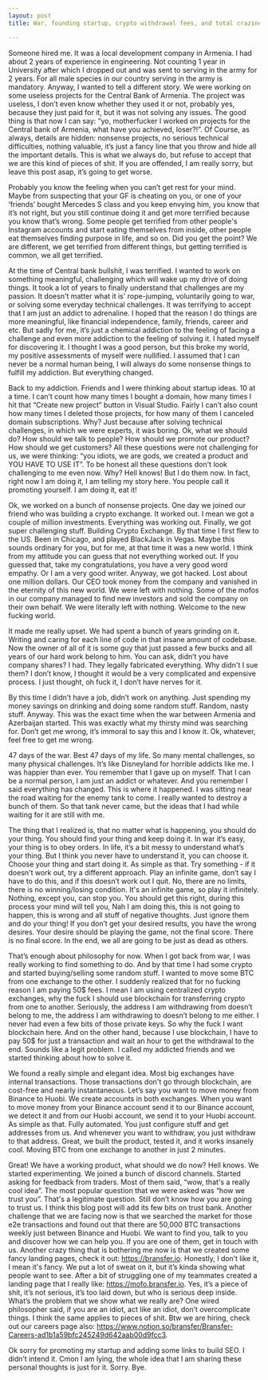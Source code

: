```yaml
---
layout: post
title: War, founding startup, crypto withdrawal fees, and total craziness around

---
```


Someone hired me. It was a local development company in Armenia. I had about 2 years of experience in engineering. Not counting 1 year in University after which I dropped out and was sent to serving in the army for 2 years. For all male species in our country serving in the army is mandatory. Anyway, I wanted to tell a different story. We were working on some useless projects for the Central Bank of Armenia. The project was useless, I don’t even know whether they used it or not, probably yes, because they just paid for it, but it was not solving any issues. The good thing is that now I can say: “yo, motherfucker I worked on projects for the Central bank of Armenia, what have you achieved, loser?!”. Of Course, as always, details are hidden: nonsense projects, no serious technical difficulties, nothing valuable, it’s just a fancy line that you throw and hide all the important details. This is what we always do, but refuse to accept that we are this kind of pieces of shit. If you are offended, I am really sorry, but leave this post asap, it’s going to get worse.

Probably you know the feeling when you can’t get rest for your mind. Maybe from suspecting that your GF is cheating on you, or one of your ‘friends’ bought Mercedes S class and you keep envying him, you know that it’s not right, but you still continue doing it and get more terrified because you know that’s wrong. Some people get terrified from other people's Instagram accounts and start eating themselves from inside, other people eat themselves finding purpose in life, and so on. Did you get the point? We are different, we get terrified from different things, but getting terrified is common, we all get terrified.

<!--more-->

At the time of Central bank bullshit, I was terrified. I wanted to work on something meaningful, challenging which will wake up my drive of doing things. It took a lot of years to finally understand that challenges are my passion. It doesn't matter what it is' rope-jumping, voluntarily going to war, or solving some everyday technical challenges. It was terrifying to accept that I am just an addict to adrenaline. I hoped that the reason I do things are more meaningful, like financial independence, family, friends, career and etc. But sadly for me, it’s just a chemical addiction to the feeling of facing a challenge and even more addiction to the feeling of solving it. I hated myself for discovering it. I thought I was a good person, but this broke my world, my positive assessments of myself were nullified. I assumed that I can never be a normal human being, I will always do some nonsense things to fulfill my addiction. But everything changed.

Back to my addiction. Friends and I were thinking about startup ideas. 10 at a time. I can’t count how many times I bought a domain, how many times I hit that “Create new project” button in Visual Studio. Fairly I can’t also count how many times I deleted those projects, for how many of them I canceled domain subscriptions. Why? Just because after solving technical challenges, in which we were experts, it was boring. Ok, what we should do? How should we talk to people? How should we promote our product? How should we get customers? All these questions were not challenging for us, we were thinking: “you idiots, we are gods, we created a product and YOU HAVE TO USE IT”. To be honest all these questions don't look challenging to me even now. Why? Hell knows! But I do them now. In fact, right now I am doing it, I am telling my story here. You people call it promoting yourself. I am doing it, eat it!

Ok, we worked on a bunch of nonsense projects. One day we joined our friend who was building a crypto exchange. It worked out. I mean we got a couple of million investments. Everything was working out. Finally, we got super challenging stuff. Building Crypto Exchange. By that time I first flew to the US. Been in Chicago, and played BlackJack in Vegas. Maybe this sounds ordinary for you, but for me, at that time it was a new world. I think from my attitude you can guess that not everything worked out. If you guessed that, take my congratulations, you have a very good word empathy. Or I am a very good writer. Anyway, we got hacked. Lost about one million dollars. Our CEO took money from the company and vanished in the eternity of this new world. We were left with nothing. Some of the mofos in our company managed to find new investors and sold the company on their own behalf. We were literally left with nothing. Welcome to the new fucking world.

It made me really upset. We had spent a bunch of years grinding on it. Writing and caring for each line of code in that insane amount of codebase. Now the owner of all of it is some guy that just passed a few bucks and all years of our hard work belong to him. You can ask, didn’t you have company shares? I had. They legally fabricated everything. Why didn't I sue them? I don’t know, I thought it would be a very complicated and expensive process. I just thought, oh fuck it, I don’t have nerves for it.

By this time I didn’t have a job, didn’t work on anything. Just spending my money savings on drinking and doing some random stuff. Random, nasty stuff. Anyway. This was the exact time when the war between Armenia and Azerbaijan started. This was exactly what my thirsty mind was searching for. Don’t get me wrong, it’s immoral to say this and I know it. Ok, whatever, feel free to get me wrong.

47 days of the war. Best 47 days of my life. So many mental challenges, so many physical challenges. It’s like Disneyland for horrible addicts like me. I was happier than ever. You remember that I gave up on myself. That I can be a normal person, I am just an addict or whatever. And you remember I said everything has changed. This is where it happened. I was sitting near the road waiting for the enemy tank to come. I really wanted to destroy a bunch of them. So that tank never came, but the ideas that I had while waiting for it are still with me.

The thing that I realized is, that no matter what is happening, you should do your thing. You should find your thing and keep doing it. In war it’s easy, your thing is to obey orders. In life, it’s a bit messy to understand what’s your thing. But I think you never have to understand it, you can choose it. Choose your thing and start doing it. As simple as that. Try something - if it doesn't work out, try a different approach. Play an infinite game, don’t say I have to do this, and if this doesn’t work out I quit. No, there are no limits, there is no winning/losing condition. It's an infinite game, so play it infinitely. Nothing, except you, can stop you. You should get this right, during this process your mind will tell you, Nah I am doing this, this is not going to happen, this is wrong and all stuff of negative thoughts. Just ignore them and do your thing! If you don’t get your desired results, you have the wrong desires. Your desire should be playing the game, not the final score. There is no final score. In the end, we all are going to be just as dead as others.

That’s enough about philosophy for now. When I got back from war, I was really working to find something to do. And by that time I had some crypto and started buying/selling some random stuff. I wanted to move some BTC from one exchange to the other. I suddenly realized that for no fucking reason I am paying 50$ fees. I mean I am using centralized crypto exchanges, why the fuck I should use blockchain for transferring crypto from one to another. Seriously, the address I am withdrawing from doesn’t belong to me, the address I am withdrawing to doesn’t belong to me either. I never had even a few bits of those private keys. So why the fuck I want blockchain here. And on the other hand, because I use blockchain, I have to pay 50$ for just a transaction and wait an hour to get the withdrawal to the end. Sounds like a legit problem. I called my addicted friends and we started thinking about how to solve it.

We found a really simple and elegant idea. Most big exchanges have internal transactions. Those transactions don't go through blockchain, are cost-free and nearly instantaneous. Let’s say you want to move money from Binance to Huobi. We create accounts in both exchanges. When you want to move money from your Binance account send it to our Binance account, we detect it and from our Huobi account, we send it to your Huobi account. As simple as that. Fully automated. You just configure stuff and get addresses from us. And whenever you want to withdraw, you just withdraw to that address. Great, we built the product, tested it, and it works insanely cool. Moving BTC from one exchange to another in just 2 minutes. 

Great! We have a working product, what should we do now? Hell knows. We started experimenting. We joined a bunch of discord channels. Started asking for feedback from traders. Most of them said, “wow, that's a really cool idea”. The most popular question that we were asked was “how we trust you”. That's a legitimate question. Still don’t know how you are going to trust us. I think this blog post will add its few bits on trust bank. Another challenge that we are facing now is that we searched the market for those e2e transactions and found out that there are 50,000 BTC transactions weekly just between Binance and Huobi. We want to find you, talk to you and discover how we can help you. If you are one of them, get in touch with us.
Another crazy thing that is bothering me now is that we created some fancy landing pages, check it out: https://bransfer.io. Honestly, I don’t like it, I mean it's fancy. We put a lot of sweat on it, but it’s kinda showing what people want to see. After a bit of struggling one of my teammates created a landing page that I really like: https://mofo.bransfer.io. Yes, it’s a piece of shit, it’s not serious, it’s too laid down, but who is serious deep inside. What’s the problem that we show what we really are? One wired philosopher said, if you are an idiot, act like an idiot, don’t overcomplicate things. I think the same applies to pieces of shit. Btw we are hiring, check out our careers page also: https://www.notion.so/bransfer/Bransfer-Careers-ad1b1a59bfc245249d642aab00d9fcc3. 

Ok sorry for promoting my startup and adding some links to build SEO. I didn’t intend it. Cmon I am lying, the whole idea that I am sharing these personal thoughts is just for it. Sorry. Bye.
